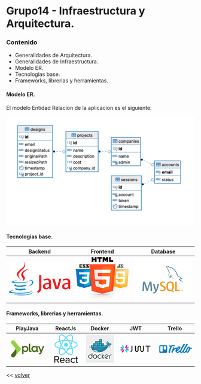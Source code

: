 # Grupo14 - Infraestructura y Arquitectura.

### Contenido
- Generalidades de Arquitectura.
- Generalidades de Infraestructura.
- Modelo ER.
- Tecnologias base.
- Frameworks, librerias y herramientas.

#### Modelo ER.

El modelo Entidad Relacion de la aplicacion es el siguiente:

![diagrama ER](images/diagrama-ER.png)


#### Tecnologias base.

| Backend                      | Frontend                       | Database                          |
|------------------------------|--------------------------------|-----------------------------------|
|![java](images/java-logo.png) |![web](images/css-html-js.jpeg) |![database](images/mysql-logo.png) |

#### Frameworks, librerias y herramientas.

| PlayJava                     | ReactJs                        | Docker                           | JWT                        | Trello                           |
|------------------------------|--------------------------------|----------------------------------|----------------------------|----------------------------------|
|![play](images/play-logo.png) |![react](images/react-logo.png) |![Docker](images/docker-logo.jpg) |![jwt](images/jwt-logo.png) |![trello](images/trello-logo.png) |




\<\< [volver](../README.md)